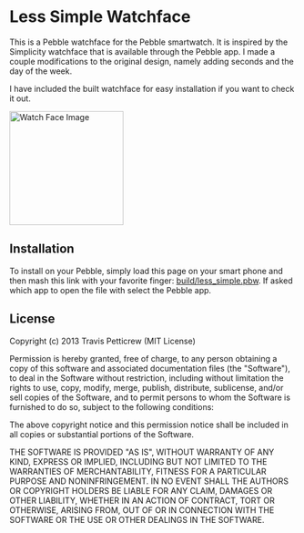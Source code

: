 Less Simple Watchface
=====================

This is a Pebble watchface for the Pebble smartwatch. It is inspired by
the Simplicity watchface that is available through the Pebble app. I
made a couple modifications to the original design, namely adding
seconds and the day of the week.

I have included the built watchface for easy installation if you want to
check it out.

<img src="https://raw.github.com/tpett/pebble-less-simple/master/images/watchface.jpg" alt="Watch Face Image" width="200" />

Installation
------------

To install on your Pebble, simply load this page on your smart phone and
then mash this link with your favorite finger:
[build/less_simple.pbw](https://raw.github.com/tpett/pebble-less-simple/blob/master/build/less_simple.pbw).
If asked which app to open the file with select the Pebble app.

License
-------
Copyright (c) 2013 Travis Petticrew (MIT License)

Permission is hereby granted, free of charge, to any person obtaining a copy of this software and associated documentation files (the "Software"), to deal in the Software without restriction, including without limitation the rights to use, copy, modify, merge, publish, distribute, sublicense, and/or sell copies of the Software, and to permit persons to whom the Software is furnished to do so, subject to the following conditions:

The above copyright notice and this permission notice shall be included in all copies or substantial portions of the Software.

THE SOFTWARE IS PROVIDED "AS IS", WITHOUT WARRANTY OF ANY KIND, EXPRESS OR IMPLIED, INCLUDING BUT NOT LIMITED TO THE WARRANTIES OF MERCHANTABILITY, FITNESS FOR A PARTICULAR PURPOSE AND NONINFRINGEMENT. IN NO EVENT SHALL THE AUTHORS OR COPYRIGHT HOLDERS BE LIABLE FOR ANY CLAIM, DAMAGES OR OTHER LIABILITY, WHETHER IN AN ACTION OF CONTRACT, TORT OR OTHERWISE, ARISING FROM, OUT OF OR IN CONNECTION WITH THE SOFTWARE OR THE USE OR OTHER DEALINGS IN THE SOFTWARE.
